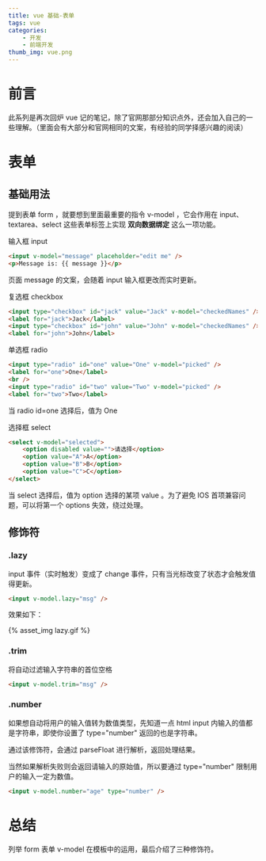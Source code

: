```yaml
---
title: vue 基础-表单
tags: vue
categories:
    - 开发
    - 前端开发
thumb_img: vue.png
---
```


# 前言

此系列是再次回炉 vue 记的笔记，除了官网那部分知识点外，还会加入自己的一些理解。（里面会有大部分和官网相同的文案，有经验的同学择感兴趣的阅读）

# 表单

## 基础用法

提到表单 form ，就要想到里面最重要的指令 v-model ，它会作用在 input、textarea、select 这些表单标签上实现 **双向数据绑定** 这么一项功能。

输入框 input

```html
<input v-model="message" placeholder="edit me" />
<p>Message is: {{ message }}</p>
```

页面 message 的文案，会随着 input 输入框更改而实时更新。

复选框 checkbox

```html
<input type="checkbox" id="jack" value="Jack" v-model="checkedNames" />
<label for="jack">Jack</label>
<input type="checkbox" id="john" value="John" v-model="checkedNames" />
<label for="john">John</label>
```

单选框 radio

```html
<input type="radio" id="one" value="One" v-model="picked" />
<label for="one">One</label>
<br />
<input type="radio" id="two" value="Two" v-model="picked" />
<label for="two">Two</label>
```

当 radio id=one 选择后，值为 One

选择框 select

```html
<select v-model="selected">
    <option disabled value="">请选择</option>
    <option value="A">A</option>
    <option value="B">B</option>
    <option value="C">C</option>
</select>
```

当 select 选择后，值为 option 选择的某项 value 。为了避免 IOS 首项兼容问题，可以将第一个 options 失效，绕过处理。

## 修饰符

### .lazy

input 事件（实时触发）变成了 change 事件，只有当光标改变了状态才会触发值得更新。

```html
<input v-model.lazy="msg" />
```

效果如下：

{% asset_img lazy.gif %}

### .trim

将自动过滤输入字符串的首位空格

```html
<input v-model.trim="msg" />
```

### .number

如果想自动将用户的输入值转为数值类型，先知道一点 html input 内输入的值都是字符串，即使你设置了 type="number" 返回的也是字符串。

通过该修饰符，会通过 parseFloat 进行解析，返回处理结果。

当然如果解析失败则会返回请输入的原始值，所以要通过 type="number" 限制用户的输入一定为数值。

```html
<input v-model.number="age" type="number" />
```

# 总结

列举 form 表单 v-model 在模板中的运用，最后介绍了三种修饰符。
